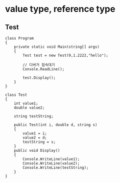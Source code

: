 # value type, reference type
## Test
    class Program
    {
        private static void Main(string[] args)
        {
            Test test = new Test(9,1.2222,"hello");

            // 디버거 접속대기
            Console.ReadLine();

            test.Display();
        }
    }

    class Test
    {
        int value1;
        double value2;

        string testString;

        public Test(int i, double d, string s)
        {
            value1 = i;
            value2 = d;
            testString = s;
        }
        public void Display()
        {
            Console.WriteLine(value1);
            Console.WriteLine(value2);
            Console.WriteLine(testString);
        }
    }
